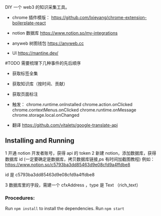 DIY 一个 web3 的知识采集工具。

- chrome 插件模版：
  https://github.com/lxieyang/chrome-extension-boilerplate-react

- notion 数据库
  https://www.notion.so/my-integrations

- anyweb 树图钱包
  https://anyweb.cc

- UI
  https://mantine.dev/

#TODO
需要梳理下几种事件的先后顺序

- 获取标签全集
- 获取知识库（按时间、贡献）
- 获取页面标注

- 触发：
  chrome.runtime.onInstalled
  chrome.action.onClicked
  chrome.contextMenus.onClicked
  chrome.runtime.onMessage
  chrome.storage.local.onChanged

- 翻译
https://github.com/vitalets/google-translate-api



## Installing and Running

1 开通 notion 开发者账号，获得 api 的 token
2 新建 notion，添加数据库，获得数据库 id
(一定要确定是数据库，拷贝数据库链接,ps 有时间加截图教程)
例如：
https://www.notion.so/c5793ba3dd85463d9e08cfd9a4ffdbe8

id 是 c5793ba3dd85463d9e08cfd9a4ffdbe8

3 数据库里的字段，需建一个 cfxAddress ，type 是 Text （rich_text）

### Procedures:
Run `npm install` to install the dependencies.
Run `npm start`


